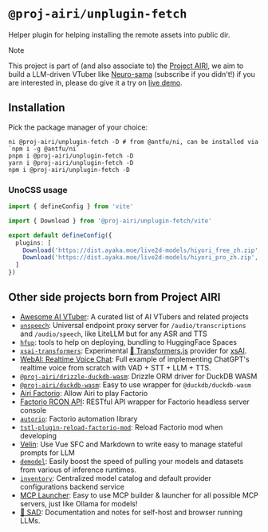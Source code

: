 <a name="readme-top"></a>

# `@proj-airi/unplugin-fetch`

Helper plugin for helping installing the remote assets into public dir.

> [!NOTE]
>
> This project is part of (and also associate to) the [Project AIRI](https://github.com/moeru-ai/airi), we aim to build a LLM-driven VTuber like [Neuro-sama](https://www.youtube.com/@Neurosama) (subscribe if you didn't!) if you are interested in, please do give it a try on [live demo](https://airi.moeru.ai).

## Installation

Pick the package manager of your choice:

```shell
ni @proj-airi/unplugin-fetch -D # from @antfu/ni, can be installed via `npm i -g @antfu/ni`
pnpm i @proj-airi/unplugin-fetch -D
yarn i @proj-airi/unplugin-fetch -D
npm i @proj-airi/unplugin-fetch -D
```

### UnoCSS usage

```typescript
import { defineConfig } from 'vite'

import { Download } from '@proj-airi/unplugin-fetch/vite'

export default defineConfig({
  plugins: [
    Download('https://dist.ayaka.moe/live2d-models/hiyori_free_zh.zip', 'hiyori_free_zh.zip', 'assets/live2d/models'),
    Download('https://dist.ayaka.moe/live2d-models/hiyori_pro_zh.zip', 'hiyori_pro_zh.zip', 'assets/live2d/models'),
  ]
})
```

## Other side projects born from Project AIRI

- [Awesome AI VTuber](https://github.com/proj-airi/awesome-ai-vtuber): A curated list of AI VTubers and related projects
- [`unspeech`](https://github.com/moeru-ai/unspeech): Universal endpoint proxy server for `/audio/transcriptions` and `/audio/speech`, like LiteLLM but for any ASR and TTS
- [`hfup`](https://github.com/moeru-ai/hfup): tools to help on deploying, bundling to HuggingFace Spaces
- [`xsai-transformers`](https://github.com/moeru-ai/xsai-transformers): Experimental [🤗 Transformers.js](https://github.com/huggingface/transformers.js) provider for [xsAI](https://github.com/moeru-ai/xsai).
- [WebAI: Realtime Voice Chat](https://github.com/proj-airi/webai-realtime-voice-chat): Full example of implementing ChatGPT's realtime voice from scratch with VAD + STT + LLM + TTS.
- [`@proj-airi/drizzle-duckdb-wasm`](https://github.com/moeru-ai/airi/tree/main/packages/drizzle-duckdb-wasm/README.md): Drizzle ORM driver for DuckDB WASM
- [`@proj-airi/duckdb-wasm`](https://github.com/moeru-ai/airi/tree/main/packages/duckdb-wasm/README.md): Easy to use wrapper for `@duckdb/duckdb-wasm`
- [Airi Factorio](https://github.com/moeru-ai/airi-factorio): Allow Airi to play Factorio
- [Factorio RCON API](https://github.com/nekomeowww/factorio-rcon-api): RESTful API wrapper for Factorio headless server console
- [`autorio`](https://github.com/moeru-ai/airi-factorio/tree/main/packages/autorio): Factorio automation library
- [`tstl-plugin-reload-factorio-mod`](https://github.com/moeru-ai/airi-factorio/tree/main/packages/tstl-plugin-reload-factorio-mod): Reload Factorio mod when developing
- [Velin](https://github.com/luoling8192/velin): Use Vue SFC and Markdown to write easy to manage stateful prompts for LLM
- [`demodel`](https://github.com/moeru-ai/demodel): Easily boost the speed of pulling your models and datasets from various of inference runtimes.
- [`inventory`](https://github.com/moeru-ai/inventory): Centralized model catalog and default provider configurations backend service
- [MCP Launcher](https://github.com/moeru-ai/mcp-launcher): Easy to use MCP builder & launcher for all possible MCP servers, just like Ollama for models!
- [🥺 SAD](https://github.com/moeru-ai/sad): Documentation and notes for self-host and browser running LLMs.
